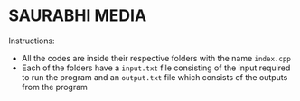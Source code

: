 # SAURABHI MEDIA

Instructions:
- All the codes are inside their respective folders with the name `index.cpp`
- Each of the folders have a `input.txt` file consisting of the input required to run the program and an `output.txt` file which consists of the outputs from the program

